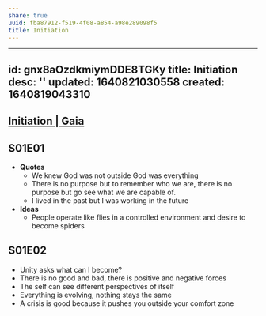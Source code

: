 ```yaml
---
share: true
uuid: fba87912-f519-4f08-a854-a98e289098f5
title: Initiation
---
```

---
id: gnx8aOzdkmiymDDE8TGKy
title: Initiation
desc: ''
updated: 1640821030558
created: 1640819043310
---

## [Initiation | Gaia](https://www.gaia.com/video/unity?fullplayer=feature)

## S01E01

* **Quotes**
  * We knew God was not outside God was everything
  * There is no purpose but to remember who we are, there is no purpose but go see what we are capable of.
  * I lived in the past but I was working in the future
* **Ideas**
  * People operate like flies in a controlled environment and desire to become spiders

## S01E02

* Unity asks what can I become?
* There is no good and bad, there is positive and negative forces
* The self can see different perspectives of itself
* Everything is evolving, nothing stays the same
* A crisis is good because it pushes you outside your comfort zone
